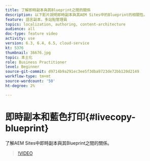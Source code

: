 ```yaml
---
title: 了解即時副本與其Blueprint之間的關係
description: 以下影片說明即時副本與其AEM Sites中的Blueprint的相關性。
feature: 語言副本，多站點管理員
topics: localization, authoring, content-architecture
audience: all
doc-type: feature video
activity: use
version: 6.3, 6.4, 6.5, cloud-service
kt: 5376
thumbnail: 36676.jpg
topic: 本土化
role: Business Practitioner
level: Beginner
source-git-commit: d9714b9a291ec3ee5f3dba9723de72bb120d2149
workflow-type: tm+mt
source-wordcount: '50'
ht-degree: 2%

---
```



# 即時副本和藍色打印{#livecopy-blueprint}

了解AEM Sites中即時副本與其Blueprint之間的關係。

>[!VIDEO](https://video.tv.adobe.com/v/36676?quality=12&learn=on)
